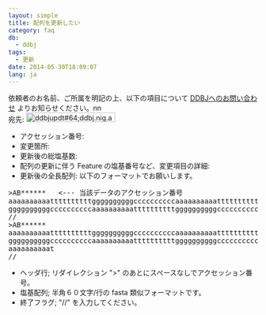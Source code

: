 ```yaml
---
layout: simple
title: 配列を更新したい
category: faq
db:
  - ddbj
tags: 
  - 更新
date: 2014-05-30T18:09:07
lang: ja
---
```




<p>依頼者のお名前、ご所属を明記の上、以下の項目について <a href="/contact-ddbj.html#to-ddbj">DDBJへのお問い合わせ</a> よりお知らせください。nn<br>宛先: <img src="{{ site.baseurl }}/assets/images/news/ad_updt.gif" alt="ddbjupdt#64;ddbj.nig.ac.jp" title="ad_updt" width="180" height="19" class="alignnone size-full wp-image-1298"></p>
<ul>
  <li>アクセッション番号:</li>
  <li>変更箇所:</li>
  <li>更新後の総塩基数:</li>
  <li>配列の更新に伴う Feature の塩基番号など、変更項目の詳細:</li>
  <li>更新後の全長配列: 以下のフォーマットでお願いします。</li>
</ul>
<pre class="code">&gt;AB******   &lt;--- 当該データのアクセッション番号<br>aaaaaaaaaattttttttttggggggggggccccccccccaaaaaaaaaatttttttttt<br>ggggggggggccccccccccaaaaaaaaaattttttttttggggggggggcccccccccc<br>//<br>&gt;AB******<br>aaaaaaaaaattttttttttggggggggggccccccccccaaaaaaaaaatttttttttt<br>ggggggggggccccccccccaaaaaaaaaattttttttttggggggggggcccccccccc<br>aaaaaaaaaat<br>//</pre>
<ul>
  <li>ヘッダ行; リダイレクション "&gt;" のあとにスペースなしでアクセッション番号。</li>
  <li>塩基配列; 半角６０文字/行の fasta 類似フォーマットです。</li>
  <li>終了フラグ; "//" を入力してください。</li>
</ul>
